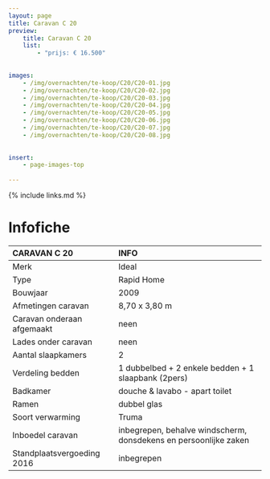 ```yaml
---
layout: page
title: Caravan C 20
preview: 
    title: Caravan C 20
    list:
        - "prijs: € 16.500"
        
        
images:
    - /img/overnachten/te-koop/C20/C20-01.jpg
    - /img/overnachten/te-koop/C20/C20-02.jpg
    - /img/overnachten/te-koop/C20/C20-03.jpg
    - /img/overnachten/te-koop/C20/C20-04.jpg
    - /img/overnachten/te-koop/C20/C20-05.jpg
    - /img/overnachten/te-koop/C20/C20-06.jpg
    - /img/overnachten/te-koop/C20/C20-07.jpg
    - /img/overnachten/te-koop/C20/C20-08.jpg
    
    
insert:
    - page-images-top
    
---
```


{% include links.md %}



# Infofiche 

CARAVAN C 20                | INFO        | 
:---------------------------|:------------|
Merk                        |Ideal                
Type                        |Rapid Home            
Bouwjaar                    |2009     
Afmetingen caravan          |8,70 x 3,80 m
Caravan onderaan afgemaakt  |neen        
Lades onder caravan         |neen   
Aantal slaapkamers          |2
Verdeling bedden            |1 dubbelbed + 2 enkele bedden + 1 slaapbank (2pers)
Badkamer                    |douche & lavabo - apart toilet
Ramen                       |dubbel glas
Soort verwarming            |Truma
Inboedel caravan            |inbegrepen, behalve windscherm, donsdekens en persoonlijke zaken
Standplaatsvergoeding 2016  |inbegrepen
